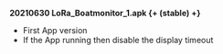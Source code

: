 **20210630 LoRa_Boatmonitor_1.apk {+ (stable) +}**

* First App version
* If the App running then disable the display timeout

